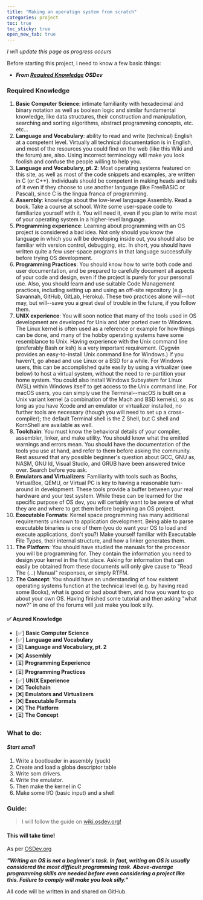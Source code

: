 ```yaml
---
title: "Making an operatign system from scratch"
categories: project
toc: true
toc_sticky: true
open_new_tab: true
---
```


*I will update this page as progress occurs*

Before starting this project, i need to know a few basic things:
- ***From <a href="https://wiki.osdev.org/Required_Knowledge" target="_blank">Required Knowledge</a> OSDev***

### Required Knowledge

1. **Basic Computer Science**: intimate familiarity with hexadecimal and binary notation as well as boolean logic and similar fundamental knowledge, like data structures, their construction and manipulation, searching and sorting algorithms, abstract programming concepts, etc. etc...
2. **Language and Vocabulary**: ability to read and write (technical) English at a competent level. Virtually all technical documentation is in English, and most of the resources you could find on the web (like this Wiki and the forum) are, also. Using incorrect terminology will make you look foolish and confuse the people willing to help you.
3. **Language and Vocabulary, pt. 2**: Most operating systems featured on this site, as well as most of the code snippets and examples, are written in C (or C++). Individuals should be competent in making heads and tails of it even if they choose to use another language (like FreeBASIC or Pascal), since C is the lingua franca of programming.
4. **Assembly**: knowledge about the low-level language Assembly. Read a book. Take a course at school. Write some user-space code to familiarize yourself with it. You will need it, even if you plan to write most of your operating system in a higher-level language.
5. **Programming experience**: Learning about programming with an OS project is considered a bad idea. Not only should you know the language in which you will be developing inside out, you should also be familiar with version control, debugging, etc. In short, you should have written quite a few user-space programs in that language successfully before trying OS development.
6. **Programming Practices**: You should know how to write both code and user documentation, and be prepared to carefully document all aspects of your code and design, even if the project is purely for your personal use. Also, you should learn and use suitable Code Management practices, including setting up and using an off-site repository (e.g. Savannah, GitHub, GitLab, Heroku). These two practices alone will--not may, but will--save you a great deal of trouble in the future, if you follow them.
7. **UNIX experience**: You will soon notice that many of the tools used in OS development are developed for Unix and later ported over to Windows. The Linux kernel is often used as a reference or example for how things can be done, and many of the hobby operating systems have some resemblance to Unix. Having experience with the Unix command line (preferably Bash or ksh) is a very important requirement. (Cygwin provides an easy-to-install Unix command line for Windows.) If you haven't, go ahead and use Linux or a BSD for a while. For Windows users, this can be accomplished quite easily by using a virtualizer (see below) to host a virtual system, without the need to re-partition your home system. You could also install Windows Subsystem for Linux (WSL) within Windows itself to get access to the Unix command line. For macOS users, you can simply use the Terminal--macOS is built on a Unix variant kernel (a combination of the Mach and BSD kernels), so as long as you have Xcode and an emulator or virtualizer installed, no further tools are necessary (though you will need to set up a cross-compiler); the default Terminal shell is the Z Shell, but C shell and KornShell are available as well.
8. **Toolchain**: You must know the behavioral details of your compiler, assembler, linker, and make utility. You should know what the emitted warnings and errors mean. You should have the documentation of the tools you use at hand, and refer to them before asking the community. Rest assured that any possible beginner's question about GCC, GNU as, NASM, GNU ld, Visual Studio, and GRUB have been answered twice over. Search before you ask.
9. **Emulators and Virtualizers**: Familiarity with tools such as Bochs, VirtualBox, QEMU, or Virtual PC is key to having a reasonable turn-around in development. These tools provide a buffer between your real hardware and your test system. While these can be learned for the specific purpose of OS dev, you will certainly want to be aware of what they are and where to get them before beginning an OS project.
10. **Executable Formats**: Kernel space programming has many additional requirements unknown to application development. Being able to parse executable binaries is one of them (you do want your OS to load and execute applications, don't you?) Make yourself familiar with Executable File Types, their internal structure, and how a linker generates them.
11. **The Platform**: You should have studied the manuals for the processor you will be programming for. They contain the information you need to design your kernel in the first place. Asking for information that can easily be obtained from these documents will only give cause to "Read The (...) Manual" responses, or simply RTFM.
12. **The Concept**: You should have an understanding of how existent operating systems function at the technical level (e.g. by having read some Books), what is good or bad about them, and how you want to go about your own OS. Having finished some tutorial and then asking "what now?" in one of the forums will just make you look silly.

#### ✅ Aqured Knowledge

- [✅] **Basic Computer Science**  
- [✅] **Language and Vocabulary**  
- [⏳] **Language and Vocabulary, pt. 2**  
- [❌] **Assembly**  
- [⏳] **Programming Experience**  
- [⏳] **Programming Practices**  
- [✅] **UNIX Experience**  
- [❌] **Toolchain**  
- [❌] **Emulators and Virtualizers**  
- [❌] **Executable Formats**  
- [❌] **The Platform**  
- [⏳] **The Concept**


### What to do:
#### ***Start small*** 

1. Write a bootloader in assembly (yuck)
2. Create and load a globa descriptor table
3. Write som drivers.
4. Write the emulator.
5. Then make the kernel in C
6. Make some I/O (basic input) and a shell

### Guide:
> I will follow the guide on <a href="https://wiki.osdev.org/" target="_blank">wiki.osdev.org!</a>


#### This will take time!

As per [OSDev.org](https://wiki.osdev.org/Required_Knowledge)

***"Writing an OS is not a beginner's task. In fact, writing an OS is usually considered the most difficult programming task. Above-average programming skills are needed before even considering a project like this. Failure to comply will make you look silly."***

All code will be written in and shared on GitHub.